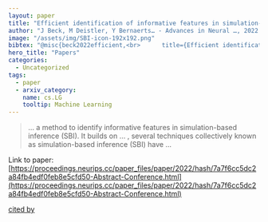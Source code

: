 ```yaml
---
layout: paper
title: "Efficient identification of informative features in simulation-based inference"
author: "J Beck, M Deistler, Y Bernaerts… - Advances in Neural …, 2022 - proceedings.neurips.cc"
image: "/assets/img/SBI-icon-192x192.png"
bibtex: "@misc{beck2022efficient,<br>      title={Efficient identification of informative features in simulation-based inference}, <br>      author={Jonas Beck and Michael Deistler and Yves Bernaerts and Jakob Macke and Philipp Berens},<br>      year={2022},<br>      eprint={2210.11915},<br>      archivePrefix={arXiv},<br>      primaryClass={cs.LG}<br>}"
hero_title: "Papers"
categories:
  - Uncategorized
tags:
  - paper
  - arxiv_category:
    name: cs.LG
    tooltip: Machine Learning
---
```

>… a method to identify informative features in simulation-based inference (SBI). It builds on … , several techniques collectively known as simulation-based inference (SBI) have …

Link to paper: [https://proceedings.neurips.cc/paper_files/paper/2022/hash/7a7f6cc5dc2a84fb4edf0feb8e5cfd50-Abstract-Conference.html](https://proceedings.neurips.cc/paper_files/paper/2022/hash/7a7f6cc5dc2a84fb4edf0feb8e5cfd50-Abstract-Conference.html)

[cited by](https://scholar.google.com/scholar?cites=9408830879778530143&as_sdt=5,44&sciodt=0,44&hl=en&num=20)
